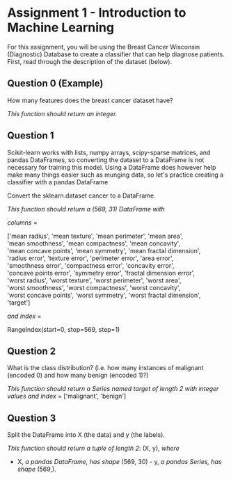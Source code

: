 # Assignment 1 - Introduction to Machine Learning


For this assignment, you will be using the Breast Cancer Wisconsin (Diagnostic) Database to create a classifier that can help diagnose patients. First, read through the description of the dataset (below).



## Question 0 (Example)

How many features does the breast cancer dataset have?

*This function should return an integer.*


## Question 1

Scikit-learn works with lists, numpy arrays, scipy-sparse matrices, and pandas DataFrames, so converting the dataset to a DataFrame is not necessary for training this model. Using a DataFrame does however help make many things easier such as munging data, so let's practice creating a classifier with a pandas DataFrame

Convert the sklearn.dataset cancer to a DataFrame.

*This function should return a (569, 31) DataFrame with*

*columns* =


['mean radius', 'mean texture', 'mean perimeter', 'mean area',\
'mean smoothness', 'mean compactness', 'mean concavity',\
'mean concave points', 'mean symmetry', 'mean fractal dimension',\
'radius error', 'texture error', 'perimeter error', 'area error',\
'smoothness error', 'compactness error', 'concavity error',\
'concave points error', 'symmetry error', 'fractal dimension error',\
'worst radius', 'worst texture', 'worst perimeter', 'worst area',\
'worst smoothness', 'worst compactness', 'worst concavity',\
'worst concave points', 'worst symmetry', 'worst fractal dimension',\
'target']

*and index* =

RangeIndex(start=0, stop=569, step=1)


## Question 2

What is the class distribution? (i.e. how many instances of malignant (encoded 0) and how many benign (encoded 1)?)

*This function should return a Series named target of length 2 with integer values and index* = ['malignant', 'benign']


## Question 3

Split the DataFrame into X (the data) and y (the labels).

*This function should return a tuple of length 2*: (X, y), *where*

* X, *a pandas DataFrame, has shape* (569, 30) \- y, *a pandas Series, has shape* (569,).
